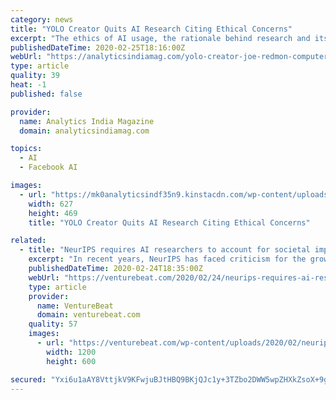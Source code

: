 ```yaml
---
category: news
title: "YOLO Creator Quits AI Research Citing Ethical Concerns"
excerpt: "The ethics of AI usage, the rationale behind research and its explainability have ... which is a part satire part research ode that reeks of his distaste for potential misuse of research, Redmon took jabs at Google and Facebook and even the organisation that funds his research. On a more serious note, he also insisted on the responsibility ..."
publishedDateTime: 2020-02-25T18:16:00Z
webUrl: "https://analyticsindiamag.com/yolo-creator-joe-redmon-computer-vision-research-etical-concern/"
type: article
quality: 39
heat: -1
published: false

provider:
  name: Analytics India Magazine
  domain: analyticsindiamag.com

topics:
  - AI
  - Facebook AI

images:
  - url: "https://mk0analyticsindf35n9.kinstacdn.com/wp-content/uploads/2020/02/jrethics.jpg"
    width: 627
    height: 469
    title: "YOLO Creator Quits AI Research Citing Ethical Concerns"

related:
  - title: "NeurIPS requires AI researchers to account for societal impact and financial conflicts of interest"
    excerpt: "In recent years, NeurIPS has faced criticism for the growing role of the major AI research arms of tech giants like Google AI, OpenAI, and Facebook AI Research (FAIR). In response to Grosse’s argument that social impact should be left to researchers who focus on ethics or social impact, Joe Redmon said he stopped doing computer vision ..."
    publishedDateTime: 2020-02-24T18:35:00Z
    webUrl: "https://venturebeat.com/2020/02/24/neurips-requires-ai-researchers-to-account-for-societal-impact-and-financial-conflicts-of-interest/"
    type: article
    provider:
      name: VentureBeat
      domain: venturebeat.com
    quality: 57
    images:
      - url: "https://venturebeat.com/wp-content/uploads/2020/02/neurips.jpg?w=1200&#038;strip=all"
        width: 1200
        height: 600

secured: "Yxi6u1aAY8VttjkV9KFwjuBJtHBQ9BKjQJc1y+3TZbo2DWW5wpZHXkZsoX+9giTEbFFiJsAcTgltKCffcyt5XHMC9coIH615NyKcM5B+btdF4XsfHUFGB9ShGIP+VRqX+y84XYoCbO+YIMLhUNuS8wObPKos1J6UjfMYlVjL0Dc/qPEJqY4SAoYr/w1EQ2FjrQtNvvui4mHVmrLACwYajqJvV6ujQMJ/x3NMa+McgZEkObuRD+bT0CKuCkpbDfhT3Jbn5x92yEAsleFWIKsxMz6p5H5UlDNNV8jBE8xjOLO4fuCqOgh8I1YgBjyZM1eQs6Y5w2YA3uhbymSSRCiRqwSE/gAFNiJdbKZkRHyRVIttI+dZLPRyBUYU29n7HRC5wda/5alIvFqz9Jg+mSZ/d84XV4gy7c5yn1bUIZOJ8ZwvviSp8WHUagrF8gfyQ03ekVchdfJdUKCmEtT1HU3Fjilcqg3TbrnZw/p00pevzPU=;kXgAlYnjm+RKGYkJl9nHjg=="
---
```


